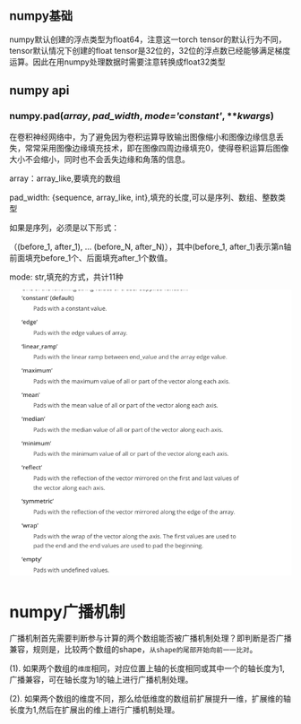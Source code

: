 ## numpy基础

numpy默认创建的浮点类型为float64，注意这一torch tensor的默认行为不同，tensor默认情况下创建的float tensor是32位的，32位的浮点数已经能够满足梯度运算。因此在用numpy处理数据时需要注意转换成float32类型

## numpy api

### numpy.**pad**(*array*, *pad_width*, *mode='constant'*, ***kwargs*)

在卷积神经网络中，为了避免因为卷积运算导致输出图像缩小和图像边缘信息丢失，常常采用图像边缘填充技术，即在图像四周边缘填充0，使得卷积运算后图像大小不会缩小，同时也不会丢失边缘和角落的信息。

array：array_like,要填充的数组

pad_width: {sequence, array_like, int},填充的长度,可以是序列、数组、整数类型

如果是序列，必须是以下形式：

（(before_1, after_1), … (before_N, after_N)），其中(before_1, after_1)表示第n轴前面填充before_1个、后面填充after_1个数值。

mode: str,填充的方式，共计11种

![image-20230110112455354](README.assets/image-20230110112455354.png)

# numpy广播机制
广播机制首先需要判断参与计算的两个数组能否被广播机制处理？即判断是否广播兼容，规则是，比较两个数组的shape，`从shape的尾部开始向前一一比对`。

(1). 如果两个数组的`维度`相同，对应位置上轴的长度相同或其中一个的轴长度为1,广播兼容，可在轴长度为1的轴上进行广播机制处理。

(2). 如果两个数组的维度不同，那么给低维度的数组前扩展提升一维，扩展维的轴长度为1,然后在扩展出的维上进行广播机制处理。


